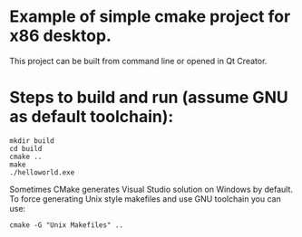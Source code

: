 # Example of simple cmake project for x86 desktop.
This project can be built from command line or opened in Qt Creator.

# Steps to build and run (assume GNU as default toolchain):
```
mkdir build
cd build
cmake ..
make
./helloworld.exe
```

Sometimes CMake generates Visual Studio solution on Windows by default. To force generating Unix style makefiles and use GNU toolchain you can use:
```
cmake -G "Unix Makefiles" ..
```
